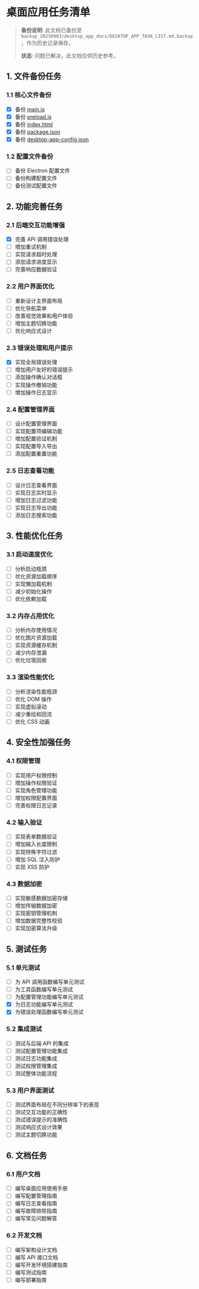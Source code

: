 # 桌面应用任务清单

> **备份说明**: 此文档已备份至 `backup_20250903/desktop_app_docs/DESKTOP_APP_TASK_LIST.md.backup`，作为历史记录保存。
>
> **状态**: 问题已解决，此文档仅供历史参考。

## 1. 文件备份任务

### 1.1 核心文件备份
- [x] 备份 [main.js](../../../../..)
- [x] 备份 [preload.js](../../../../..)
- [x] 备份 [index.html](../../../../..)
- [x] 备份 [package.json](../../../../..)
- [x] 备份 [desktop-app-config.json](../../../../..)

### 1.2 配置文件备份
- [ ] 备份 Electron 配置文件
- [ ] 备份构建配置文件
- [ ] 备份测试配置文件

## 2. 功能完善任务

### 2.1 后端交互功能增强
- [x] 完善 API 调用错误处理
- [ ] 增加重试机制
- [ ] 实现请求超时处理
- [ ] 添加请求进度显示
- [ ] 完善响应数据验证

### 2.2 用户界面优化
- [ ] 重新设计主界面布局
- [ ] 优化导航菜单
- [ ] 改善视觉效果和用户体验
- [ ] 增加主题切换功能
- [ ] 优化响应式设计

### 2.3 错误处理和用户提示
- [x] 实现全局错误处理
- [ ] 增加用户友好的错误提示
- [ ] 添加操作确认对话框
- [ ] 实现操作撤销功能
- [ ] 增加操作日志显示

### 2.4 配置管理界面
- [ ] 设计配置管理界面
- [ ] 实现配置项编辑功能
- [ ] 增加配置验证机制
- [ ] 实现配置导入导出
- [ ] 添加配置重置功能

### 2.5 日志查看功能
- [ ] 设计日志查看界面
- [ ] 实现日志实时显示
- [ ] 增加日志过滤功能
- [ ] 实现日志导出功能
- [ ] 添加日志搜索功能

## 3. 性能优化任务

### 3.1 启动速度优化
- [ ] 分析启动瓶颈
- [ ] 优化资源加载顺序
- [ ] 实现懒加载机制
- [ ] 减少初始化操作
- [ ] 优化依赖加载

### 3.2 内存占用优化
- [ ] 分析内存使用情况
- [ ] 优化图片资源加载
- [ ] 实现资源缓存机制
- [ ] 减少内存泄漏
- [ ] 优化垃圾回收

### 3.3 渲染性能优化
- [ ] 分析渲染性能瓶颈
- [ ] 优化 DOM 操作
- [ ] 实现虚拟滚动
- [ ] 减少重绘和回流
- [ ] 优化 CSS 动画

## 4. 安全性加强任务

### 4.1 权限管理
- [ ] 实现用户权限控制
- [ ] 增加操作权限验证
- [ ] 实现角色管理功能
- [ ] 增加权限配置界面
- [ ] 完善权限日志记录

### 4.2 输入验证
- [ ] 实现表单数据验证
- [ ] 增加输入长度限制
- [ ] 实现特殊字符过滤
- [ ] 增加 SQL 注入防护
- [ ] 实现 XSS 防护

### 4.3 数据加密
- [ ] 实现敏感数据加密存储
- [ ] 增加传输数据加密
- [ ] 实现密钥管理机制
- [ ] 增加数据完整性校验
- [ ] 实现加密算法升级

## 5. 测试任务

### 5.1 单元测试
- [ ] 为 API 调用函数编写单元测试
- [ ] 为工具函数编写单元测试
- [ ] 为配置管理功能编写单元测试
- [x] 为日志功能编写单元测试
- [x] 为错误处理函数编写单元测试

### 5.2 集成测试
- [ ] 测试与后端 API 的集成
- [ ] 测试配置管理功能集成
- [ ] 测试日志功能集成
- [ ] 测试权限管理集成
- [ ] 测试整体功能流程

### 5.3 用户界面测试
- [ ] 测试界面布局在不同分辨率下的表现
- [ ] 测试交互功能的正确性
- [ ] 测试错误提示的准确性
- [ ] 测试响应式设计效果
- [ ] 测试主题切换功能

## 6. 文档任务

### 6.1 用户文档
- [ ] 编写桌面应用使用手册
- [ ] 编写配置管理指南
- [ ] 编写日志查看指南
- [ ] 编写故障排除指南
- [ ] 编写常见问题解答

### 6.2 开发文档
- [ ] 编写架构设计文档
- [ ] 编写 API 接口文档
- [ ] 编写开发环境搭建指南
- [ ] 编写测试指南
- [ ] 编写部署指南